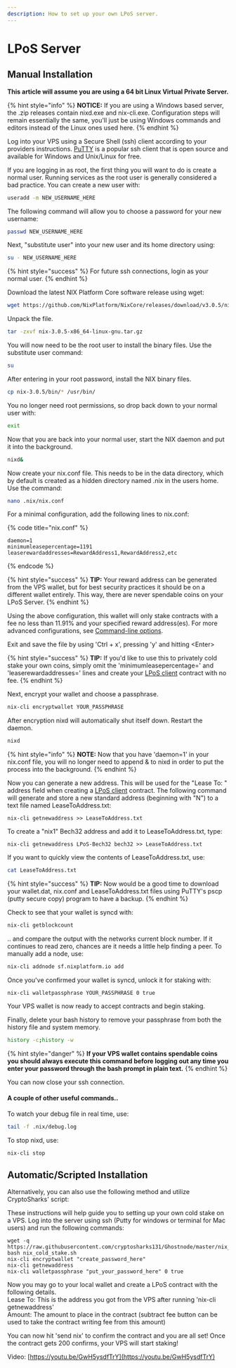 ```yaml
---
description: How to set up your own LPoS server.
---
```


# LPoS Server

## Manual Installation

**This article will assume you are using a 64 bit Linux Virtual Private Server.**

{% hint style="info" %}
**NOTICE:** If you are using a Windows based server, the .zip releases contain nixd.exe and nix-cli.exe. Configuration steps will remain essentially the same, you'll just be using Windows commands and editors instead of the Linux ones used here.
{% endhint %}

Log into your VPS using a Secure Shell \(ssh\) client according to your providers instructions. [PuTTY](https://www.chiark.greenend.org.uk/~sgtatham/putty/) is a popular ssh client that is open source and available for Windows and Unix/Linux for free.

If you are logging in as root, the first thing you will want to do is create a normal user. Running services as the root user is generally considered a bad practice. You can create a new user with:

```bash
useradd -m NEW_USERNAME_HERE
```

The following command will allow you to choose a password for your new username:

```bash
passwd NEW_USERNAME_HERE
```

Next, "substitute user" into your new user and its home directory using:

```bash
su - NEW_USERNAME_HERE
```

{% hint style="success" %}
For future ssh connections, login as your normal user.
{% endhint %}

Download the latest NIX Platform Core software release using wget:

```bash
wget https://github.com/NixPlatform/NixCore/releases/download/v3.0.5/nix-3.0.5-x86_64-linux-gnu.tar.gz
```

Unpack the file.

```bash
tar -zxvf nix-3.0.5-x86_64-linux-gnu.tar.gz
```

You will now need to be the root user to install the binary files. Use the substitute user command:

```bash
su
```

After entering in your root password, install the NIX binary files.

```bash
cp nix-3.0.5/bin/* /usr/bin/
```

You no longer need root permissions, so drop back down to your normal user with:

```bash
exit
```

Now that you are back into your normal user, start the NIX daemon and put it into the background.

```bash
nixd&
```

Now create your nix.conf file. This needs to be in the data directory, which by default is created as a hidden directory named .nix in the users home. Use the command:

```bash
nano .nix/nix.conf
```

For a minimal configuration, add the following lines to nix.conf:

{% code title="nix.conf" %}
```text
daemon=1
minimumleasepercentage=1191
leaserewardaddresses=RewardAddress1,RewardAddress2,etc
```
{% endcode %}

{% hint style="success" %}
**TIP:** Your reward address can be generated from the VPS wallet, but for best security practices it should be on a different wallet entirely. This way, there are never spendable coins on your LPoS Server.
{% endhint %}

Using the above configuration, this wallet will only stake contracts with a fee no less than 11.91% and your specified reward address\(es\). For more advanced configurations, see [Command-line options](../../advanced-wallet-functions/command-line-options.md).

Exit and save the file by using 'Ctrl + x', pressing 'y' and hitting &lt;Enter&gt;

{% hint style="success" %}
**TIP:** If you'd like to use this to privately cold stake your own coins, simply omit the 'minimumleasepercentage=' and 'leaserewardaddresses=' lines and create your [LPoS client](lpos-client.md) contract with no fee.
{% endhint %}

Next, encrypt your wallet and choose a passphrase.

```bash
nix-cli encryptwallet YOUR_PASSPHRASE
```

After encryption nixd will automatically shut itself down. Restart the daemon.

```bash
nixd
```

{% hint style="info" %}
**NOTE:** Now that you have 'daemon=1' in your nix.conf file, you will no longer need to append & to nixd in order to put the process into the background.
{% endhint %}

Now you can generate a new address. This will be used for the "Lease To: " address field when creating a [LPoS client](lpos-client.md) contract. The following command will generate and store a new standard address \(beginning with "N"\) to a text file named LeaseToAddress.txt:

```text
nix-cli getnewaddress >> LeaseToAddress.txt
```

To create a "nix1" Bech32 address and add it to LeaseToAddress.txt, type:

```text
nix-cli getnewaddress LPoS-Bech32 bech32 >> LeaseToAddress.txt
```

If you want to quickly view the contents of LeaseToAddress.txt, use:

```bash
cat LeaseToAddress.txt
```

{% hint style="success" %}
**TIP:** Now would be a good time to download your wallet.dat, nix.conf and LeaseToAddress.txt files using PuTTY's pscp \(putty secure copy\) program to have a backup.
{% endhint %}

Check to see that your wallet is syncd with:

```bash
nix-cli getblockcount
```

.. and compare the output with the networks current block number. If it continues to read zero, chances are it needs a little help finding a peer. To manually add a node, use:

```bash
nix-cli addnode sf.nixplatform.io add
```

Once you've confirmed your wallet is syncd, unlock it for staking with:

```text
nix-cli walletpassphrase YOUR_PASSPHRASE 0 true
```

Your VPS wallet is now ready to accept contracts and begin staking.

Finally, delete your bash history to remove your passphrase from both the history file and system memory. 

```bash
history -c;history -w
```

{% hint style="danger" %}
**If your VPS wallet contains spendable coins you should always execute this command before logging out any time you enter your password through the bash prompt in plain text.**
{% endhint %}

You can now close your ssh connection.

#### A couple of other useful commands..

To watch your debug file in real time, use:

```bash
tail -f .nix/debug.log
```

To stop nixd, use:

```bash
nix-cli stop
```

## Automatic/Scripted Installation

Alternatively, you can also use the following method and utilize CryptoSharks' script:

These instructions will help guide you to setting up your own cold stake on a VPS. Log into the server using ssh \(Putty for windows or terminal for Mac users\) and run the following commands:

```text
wget -q https://raw.githubusercontent.com/cryptosharks131/Ghostnode/master/nix_cold_stake.sh
bash nix_cold_stake.sh
nix-cli encryptwallet "create_password_here"
nix-cli getnewaddress
nix-cli walletpassphrase "put_your_password_here" 0 true
```

Now you may go to your local wallet and create a LPoS contract with the following details.  
Lease To: This is the address you got from the VPS after running 'nix-cli getnewaddress'  
Amount: The amount to place in the contract \(subtract fee button can be used to take the contract writing fee from this amount\)

You can now hit 'send nix' to confirm the contract and you are all set! Once the contract gets 200 confirms, your VPS will start staking!

Video: [https://youtu.be/GwH5ysdfTrY](https://youtu.be/GwH5ysdfTrY)



